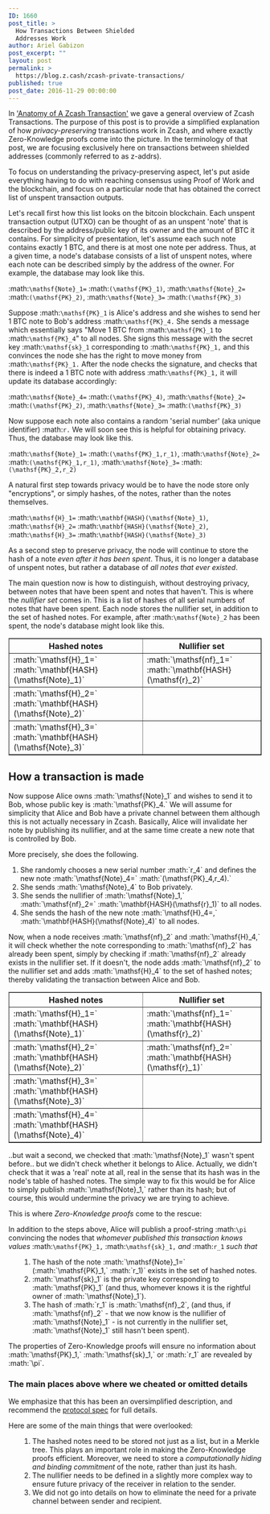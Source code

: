 ```yaml
---
ID: 1660
post_title: >
  How Transactions Between Shielded
  Addresses Work
author: Ariel Gabizon
post_excerpt: ""
layout: post
permalink: >
  https://blog.z.cash/zcash-private-transactions/
published: true
post_date: 2016-11-29 00:00:00
---
```

In <a class="reference external" href="/blog/anatomy-of-zcash/">'Anatomy of A Zcash Transaction'</a> we gave a general overview of Zcash Transactions. The purpose of this post is to provide a simplified explanation of how <em>privacy-preserving</em> transactions work in Zcash, and where exactly Zero-Knowledge proofs come into the picture. In the terminology of that post, we are focusing exclusively here on transactions between shielded addresses (commonly referred to as z-addrs).

To focus on understanding the privacy-preserving aspect, let's put aside everything having to do with reaching consensus using Proof of Work and the blockchain, and focus on a particular node that has obtained the correct list of unspent transaction outputs.

Let's recall first how this list looks on the bitcoin blockchain. Each unspent transaction output (UTXO) can be thought of as an unspent 'note' that is described by the address/public key of its owner and the amount of BTC it contains. For simplicity of presentation, let's assume each such note contains exactly 1 BTC, and there is at most one note per address. Thus, at a given time, a node's database consists of a list of unspent notes, where each note can be described simply by the address of the owner. For example, the database may look like this.

:math:`\mathsf{Note}_1=` :math:`(\mathsf{PK}_1)`, :math:`\mathsf{Note}_2=` :math:`(\mathsf{PK}_2)`, :math:`\mathsf{Note}_3=` :math:`(\mathsf{PK}_3)`

Suppose :math:`\mathsf{PK}_1` is Alice's address and she wishes to send her 1 BTC note to Bob's address :math:`\mathsf{PK}_4.` She sends a message which essentially says "Move 1 BTC from :math:`\mathsf{PK}_1` to :math:`\mathsf{PK}_4`" to all nodes. She signs this message with the secret key :math:`\mathsf{sk}_1` corresponding to :math:`\mathsf{PK}_1,` and this convinces the node she has the right to move money from :math:`\mathsf{PK}_1.` After the node checks the signature, and checks that there is indeed a 1 BTC note with address :math:`\mathsf{PK}_1,` it will update its database accordingly:

:math:`\mathsf{Note}_4=` :math:`(\mathsf{PK}_4)`, :math:`\mathsf{Note}_2=` :math:`(\mathsf{PK}_2)`, :math:`\mathsf{Note}_3=` :math:`(\mathsf{PK}_3)`

Now suppose each note also contains a random 'serial number' (aka unique identifier) :math:`r.` We will soon see this is helpful for obtaining privacy. Thus, the database may look like this.

:math:`\mathsf{Note}_1=` :math:`(\mathsf{PK}_1,r_1)`, :math:`\mathsf{Note}_2=` :math:`(\mathsf{PK}_1,r_1)`, :math:`\mathsf{Note}_3=` :math:`(\mathsf{PK}_2,r_2)`

A natural first step towards privacy would be to have the node store only "encryptions", or simply hashes, of the notes, rather than the notes themselves.

:math:`\mathsf{H}_1=` :math:`\mathbf{HASH}(\mathsf{Note}_1)`, :math:`\mathsf{H}_2=` :math:`\mathbf{HASH}(\mathsf{Note}_2)`, :math:`\mathsf{H}_3=` :math:`\mathbf{HASH}(\mathsf{Note}_3)`

As a second step to preserve privacy, the node will continue to store the hash of a note <em>even after it has been spent</em>. Thus, it is no longer a database of unspent notes, but rather a database of <em>all notes that ever existed</em>.

The main question now is how to distinguish, without destroying privacy, between notes that have been spent and notes that haven't. This is where the <em>nullifier set</em> comes in. This is a list of hashes of all serial numbers of notes that have been spent. Each node stores the nullifier set, in addition to the set of hashed notes. For example, after :math:`\mathsf{Note}_2` has been spent, the node's database might look like this.
<table class="fixed-table docutils" border="1"><colgroup> <col width="53%" /> <col width="47%" /> </colgroup>
<thead valign="bottom">
<tr>
<th class="head">Hashed notes</th>
<th class="head">Nullifier set</th>
</tr>
</thead>
<tbody valign="top">
<tr>
<td>:math:`\mathsf{H}_1=` :math:`\mathbf{HASH}(\mathsf{Note}_1)`</td>
<td>:math:`\mathsf{nf}_1=` :math:`\mathbf{HASH}(\mathsf{r}_2)`</td>
</tr>
<tr>
<td>:math:`\mathsf{H}_2=` :math:`\mathbf{HASH}(\mathsf{Note}_2)`</td>
<td></td>
</tr>
<tr>
<td>:math:`\mathsf{H}_3=` :math:`\mathbf{HASH}(\mathsf{Note}_3)`</td>
<td></td>
</tr>
</tbody>
</table>
<h2>How a transaction is made</h2>
Now suppose Alice owns :math:`\mathsf{Note}_1` and wishes to send it to Bob, whose public key is :math:`\mathsf{PK}_4.` We will assume for simplicity that Alice and Bob have a private channel between them although this is not actually necessary in Zcash. Basically, Alice will invalidate her note by publishing its nullifier, and at the same time create a new note that is controlled by Bob.

More precisely, she does the following.
<ol>
 	<li>She randomly chooses a new serial number :math:`r_4` and defines the new note :math:`\mathsf{Note}_4=` :math:`(\mathsf{PK}_4,r_4).`</li>
 	<li>She sends :math:`\mathsf{Note}_4` to Bob privately.</li>
 	<li>She sends the nullifier of :math:`\mathsf{Note}_1,` :math:`\mathsf{nf}_2=` :math:`\mathbf{HASH}(\mathsf{r}_1)` to all nodes.</li>
 	<li>She sends the hash of the new note :math:`\mathsf{H}_4=,` :math:`\mathbf{HASH}(\mathsf{Note}_4)` to all nodes.</li>
</ol>
Now, when a node receives :math:`\mathsf{nf}_2` and :math:`\mathsf{H}_4,` it will check whether the note corresponding to :math:`\mathsf{nf}_2` has already been spent, simply by checking if :math:`\mathsf{nf}_2` already exists in the nullifier set. If it doesn't, the node adds :math:`\mathsf{nf}_2` to the nullifier set and adds :math:`\mathsf{H}_4` to the set of hashed notes; thereby validating the transaction between Alice and Bob.
<table class="fixed-table docutils" border="1"><colgroup> <col width="53%" /> <col width="47%" /> </colgroup>
<thead valign="bottom">
<tr>
<th class="head">Hashed notes</th>
<th class="head">Nullifier set</th>
</tr>
</thead>
<tbody valign="top">
<tr>
<td>:math:`\mathsf{H}_1=` :math:`\mathbf{HASH}(\mathsf{Note}_1)`</td>
<td>:math:`\mathsf{nf}_1=` :math:`\mathbf{HASH}(\mathsf{r}_2)`</td>
</tr>
<tr>
<td>:math:`\mathsf{H}_2=` :math:`\mathbf{HASH}(\mathsf{Note}_2)`</td>
<td>:math:`\mathsf{nf}_2=` :math:`\mathbf{HASH}(\mathsf{r}_1)`</td>
</tr>
<tr>
<td>:math:`\mathsf{H}_3=` :math:`\mathbf{HASH}(\mathsf{Note}_3)`</td>
<td></td>
</tr>
<tr>
<td>:math:`\mathsf{H}_4=` :math:`\mathbf{HASH}(\mathsf{Note}_4)`</td>
<td></td>
</tr>
</tbody>
</table>
..but wait a second, we checked that :math:`\mathsf{Note}_1` wasn't spent before.. but we didn't check whether it belongs to Alice. Actually, we didn't check that it was a 'real' note at all, real in the sense that its hash was in the node's table of hashed notes. The simple way to fix this would be for Alice to simply publish :math:`\mathsf{Note}_1,` rather than its hash; but of course, this would undermine the privacy we are trying to achieve.

This is where <em>Zero-Knowledge proofs</em> come to the rescue:

In addition to the steps above, Alice will publish a proof-string :math:`\pi` convincing the nodes that <em>whomever published this transaction knows values</em> :math:`\mathsf{PK}_1,` :math:`\mathsf{sk}_1,` <em>and</em> :math:`r_1` <em>such that</em>
<ol>
 	<li style="list-style-type: none;">
<ol>
 	<li>The hash of the note :math:`\mathsf{Note}_1=` (:math:`\mathsf{PK}_1,` :math:`r_1)` exists in the set of hashed notes.</li>
 	<li>:math:`\mathsf{sk}_1` is the private key corresponding to :math:`\mathsf{PK}_1` (and thus, whomever knows it is the rightful owner of :math:`\mathsf{Note}_1`).</li>
 	<li>The hash of :math:`r_1` is :math:`\mathsf{nf}_2`, (and thus, if :math:`\mathsf{nf}_2` - that we now know is the nullifier of :math:`\mathsf{Note}_1` - is not currently in the nullifier set, :math:`\mathsf{Note}_1` still hasn't been spent).</li>
</ol>
</li>
</ol>
The properties of Zero-Knowledge proofs will ensure no information about :math:`\mathsf{PK}_1,` :math:`\mathsf{sk}_1,` or :math:`r_1` are revealed by :math:`\pi`.
<h3>The main places above where we cheated or omitted details</h3>
We emphasize that this has been an oversimplified description, and recommend the <a class="reference external" href="https://github.com/zcash/zips/blob/master/protocol/protocol.pdf">protocol spec</a> for full details.

Here are some of the main things that were overlooked:
<ol>
 	<li style="list-style-type: none;">
<ol class="arabic simple">
 	<li>The hashed notes need to be stored not just as a list, but in a Merkle tree. This plays an important role in making the Zero-Knowledge proofs efficient. Moreover, we need to store a <em>computationally hiding and binding commitment</em> of the note, rather than just its hash.</li>
 	<li>The nullifier needs to be defined in a slightly more complex way to ensure future privacy of the receiver in relation to the sender.</li>
 	<li>We did not go into details on how to eliminate the need for a private channel between sender and recipient.</li>
</ol>
</li>
</ol>